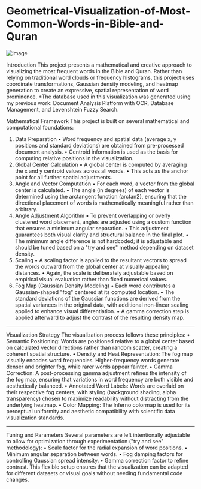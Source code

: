 # Geometrical-Visualization-of-Most-Common-Words-in-Bible-and-Quran
![image](https://github.com/user-attachments/assets/8ed96897-75d6-41e2-a958-56932f0244cb)

Introduction
This project presents a mathematical and creative approach to visualizing the most frequent words in the Bible and Quran.
Rather than relying on traditional word clouds or frequency histograms, this project uses coordinate transformations, Gaussian density modeling, and heatmap generation to create an expressive, spatial representation of word prominence.
*The database used in this visualization was generated using my previous work:
Document Analysis Platform with OCR, Database Management, and Levenshtein Fuzzy Search.

Mathematical Framework
This project is built on several mathematical and computational foundations:
1. Data Preparation
•	Word frequency and spatial data (average x, y positions and standard deviations) are obtained from pre-processed document analysis.
•	Centroid information is used as the basis for computing relative positions in the visualization.
2. Global Center Calculation
•	A global center is computed by averaging the x and y centroid values across all words.
•	This acts as the anchor point for all further spatial adjustments.
3. Angle and Vector Computation
•	For each word, a vector from the global center is calculated.
•	The angle (in degrees) of each vector is determined using the arctangent function (arctan2), ensuring that the directional placement of words is mathematically meaningful rather than arbitrary.
4. Angle Adjustment Algorithm
•	To prevent overlapping or overly clustered word placement, angles are adjusted using a custom function that ensures a minimum angular separation.
•	This adjustment guarantees both visual clarity and structural balance in the final plot.
•	The minimum angle difference is not hardcoded; it is adjustable and should be tuned based on a "try and see" method depending on dataset density.
5. Scaling
•	A scaling factor is applied to the resultant vectors to spread the words outward from the global center at visually appealing distances.
•	Again, the scale is deliberately adjustable based on empirical visual evaluation rather than fixed numerical values.
6. Fog Map (Gaussian Density Modeling)
•	Each word contributes a Gaussian-shaped "fog" centered at its computed location.
•	The standard deviations of the Gaussian functions are derived from the spatial variances in the original data, with additional non-linear scaling applied to enhance visual differentiation.
•	A gamma correction step is applied afterward to adjust the contrast of the resulting density map.
________________________________________
Visualization Strategy
The visualization process follows these principles:
•	Semantic Positioning:
Words are positioned relative to a global center based on calculated vector directions rather than random scatter, creating a coherent spatial structure.
•	Density and Heat Representation:
The fog map visually encodes word frequencies. Higher-frequency words generate denser and brighter fog, while rarer words appear fainter.
•	Gamma Correction:
A post-processing gamma adjustment refines the intensity of the fog map, ensuring that variations in word frequency are both visible and aesthetically balanced.
•	Annotated Word Labels:
Words are overlaid on their respective fog centers, with styling (background shading, alpha transparency) chosen to maximize readability without distracting from the underlying heatmap.
•	Color Mapping:
The Inferno colormap is used for its perceptual uniformity and aesthetic compatibility with scientific data visualization standards.
________________________________________
Tuning and Parameters
Several parameters are left intentionally adjustable to allow for optimization through experimentation ("try and see" methodology):
•	Scale factor for the radial expansion of word positions.
•	Minimum angular separation between words.
•	Fog damping factors for controlling Gaussian spread intensity.
•	Gamma correction factor to refine contrast.
This flexible setup ensures that the visualization can be adapted for different datasets or visual goals without needing fundamental code changes.
